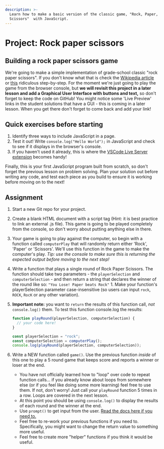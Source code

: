 ```yaml
---
description: >-
  Learn how to make a basic version of the classic game, "Rock, Paper,
  Scissors"  with JavaScript.
---
```


# Project: Rock paper scissors

## Building a rock paper scissors game

We're going to make a simple implementation of grade-school classic "rock paper scissors". If you don't know what that is check the [Wikipedia article](https://en.wikipedia.org/wiki/Rock%E2%80%93paper%E2%80%93scissors) or [this](https://www.wikihow.com/Play-Rock,-Paper,-Scissors) ridiculous step-by-step. For the moment we're just going to play the game from the browser console, but **we will revisit this project in a later lesson and add a Graphical User Interface with buttons and text,** so don't forget to keep the code on GitHub! You might notice some 'Live Preview' links in the student solutions that have a GUI - this is coming in a later lesson. When you get there don't forget to come back and add your link!

## Quick exercises before starting

1. Identify three ways to include JavaScript in a page.
2. Test it out! Write `console.log("Hello World");` in JavaScript and check to see if it displays in the browser's console.
3. If you haven't used it already, this is where the [VSCode Live Server extension](https://marketplace.visualstudio.com/items?itemName=ritwickdey.LiveServer) becomes handy!

Finally, this is your first JavaScript program built from scratch, so don't forget the previous lesson on problem solving. Plan your solution out before writing any code, and test each piece as you build to ensure it is working before moving on to the next!

## Assignment

1. Start a new Git repo for your project.
2. Create a blank HTML document with a script tag \(Hint: it is best practice to link an external .js file\). This game is going to be played completely from the console, so don't worry about putting anything else in there.
3. Your game is going to play against the computer, so begin with a function called `computerPlay` that will randomly return either 'Rock', 'Paper' or 'Scissors'. We'll use this function in the game to make the computer's play. _Tip: use the console to make sure this is returning the expected output before moving to the next step!_
4. Write a function that plays a single round of Rock Paper Scissors. The function should take two parameters - the `playerSelection` and `computerSelection` - and then return a string that declares the winner of the round like so: `"You Lose! Paper beats Rock"` 1. Make your function's playerSelection parameter case-insensitive \(so users can input `rock`, `ROCK`, `RocK` or any other variation\).
5. **Important note:** you want to `return` the results of this function call, _not_ `console.log()` them. To test this function console.log the results:

   ```javascript
   function playRound(playerSelection, computerSelection) {
     // your code here!
   }

   const playerSelection = "rock";
   const computerSelection = computerPlay();
   console.log(playRound(playerSelection, computerSelection));
   ```

6. Write a NEW function called `game()`. Use the previous function _inside_ of this one to play a 5 round game that keeps score and reports a winner or loser at the end.
   - You have not officially learned how to "loop" over code to repeat function calls... if you already know about loops from somewhere else \(or if you feel like doing some more learning\) feel free to use them. If not, don't worry! Just call your `playRound` function 5 times in a row. Loops are covered in the next lesson.
   - At this point you should be using `console.log()` to display the results of each round and the winner at the end.
   - Use `prompt()` to get input from the user. [Read the docs here if you need to.](https://developer.mozilla.org/en-US/docs/Web/API/Window/prompt)
   - Feel free to re-work your previous functions if you need to. Specifically, you might want to change the return value to something more useful.
   - Feel free to create more "helper" functions if you think it would be useful.
